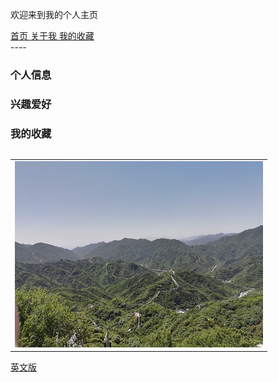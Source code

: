 欢迎来到我的个人主页


<html>
	<head>
		<meta charset="UTF-8">
		<title>导航栏</title>
	</head>
	<body>
		<nav>
			<a href="/index.html">首页 </a>
			<a href="/index.html">关于我 </a>
			<a href="/index.html">我的收藏 </a>
		</nav>
	</body>
</html>
----



### 个人信息

### 兴趣爱好

### 我的收藏

<table border="0">
<table border="0">
  <tr>
    <td width="100%">
      <img src="/image/changcheng.jpg" width="100%">
    </td>
  </tr>
</table>

<a href="/index-en.html">英文版</a>

